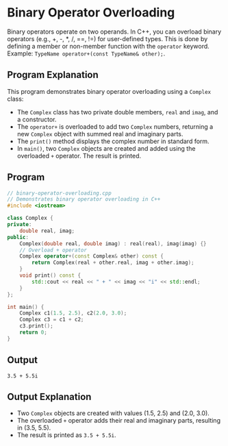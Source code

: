 # Binary Operator Overloading

Binary operators operate on two operands. In C++, you can overload binary operators (e.g., +, -, *, /, ==, !=) for user-defined types. This is done by defining a member or non-member function with the `operator` keyword. Example: `TypeName operator+(const TypeName& other);`. 

## Program Explanation

This program demonstrates binary operator overloading using a `Complex` class:

- The `Complex` class has two private double members, `real` and `imag`, and a constructor.
- The `operator+` is overloaded to add two `Complex` numbers, returning a new `Complex` object with summed real and imaginary parts.
- The `print()` method displays the complex number in standard form.
- In `main()`, two `Complex` objects are created and added using the overloaded `+` operator. The result is printed. 

## Program

```cpp
// binary-operator-overloading.cpp
// Demonstrates binary operator overloading in C++
#include <iostream>

class Complex {
private:
    double real, imag;
public:
    Complex(double real, double imag) : real(real), imag(imag) {}
    // Overload + operator
    Complex operator+(const Complex& other) const {
        return Complex(real + other.real, imag + other.imag);
    }
    void print() const {
        std::cout << real << " + " << imag << "i" << std::endl;
    }
};

int main() {
    Complex c1(1.5, 2.5), c2(2.0, 3.0);
    Complex c3 = c1 + c2;
    c3.print();
    return 0;
}
```

## Output

```
3.5 + 5.5i
```

## Output Explanation

- Two `Complex` objects are created with values (1.5, 2.5) and (2.0, 3.0).
- The overloaded `+` operator adds their real and imaginary parts, resulting in (3.5, 5.5).
- The result is printed as `3.5 + 5.5i`. 